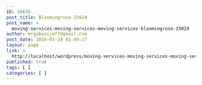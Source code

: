 ```yaml
---
ID: 10636
post_title: Bloomingrose 25024
post_name: >
  moving-services-moving-services-moving-services-bloomingrose-25024
author: mrgabonijeff@gmail.com
post_date: 2018-03-28 01:49:27
layout: page
link: >
  http://localhost/wordpress/moving-services-moving-services-moving-services-bloomingrose-25024/
published: true
tags: [ ]
categories: [ ]
---
```

